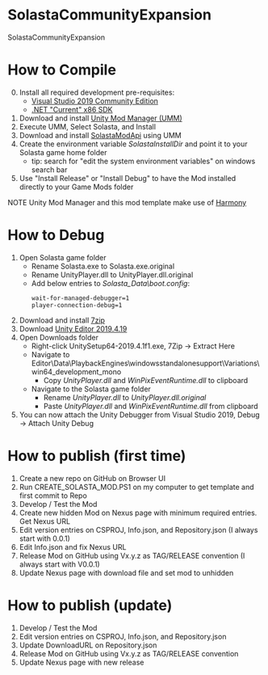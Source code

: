 # SolastaCommunityExpansion

SolastaCommunityExpansion

# How to Compile

0. Install all required development pre-requisites:
	- [Visual Studio 2019 Community Edition](https://visualstudio.microsoft.com/downloads/)
	- [.NET "Current" x86 SDK](https://dotnet.microsoft.com/download/visual-studio-sdks)
1. Download and install [Unity Mod Manager (UMM)](https://www.nexusmods.com/site/mods/21)
2. Execute UMM, Select Solasta, and Install
3. Download and install [SolastaModApi](https://www.nexusmods.com/solastacrownofthemagister/mods/48) using UMM
4. Create the environment variable *SolastaInstallDir* and point it to your Solasta game home folder
	- tip: search for "edit the system environment variables" on windows search bar
5. Use "Install Release" or "Install Debug" to have the Mod installed directly to your Game Mods folder

NOTE Unity Mod Manager and this mod template make use of [Harmony](https://go.microsoft.com/fwlink/?linkid=874338)

# How to Debug

1. Open Solasta game folder
	* Rename Solasta.exe to Solasta.exe.original
	* Rename UnityPlayer.dll to UnityPlayer.dll.original
	* Add below entries to *Solasta_Data\boot.config*:
		```
		wait-for-managed-debugger=1
		player-connection-debug=1
		```
2. Download and install [7zip](https://www.7-zip.org/a/7z1900-x64.exe)
3. Download [Unity Editor 2019.4.19](https://download.unity3d.com/download_unity/ca5b14067cec/Windows64EditorInstaller/UnitySetup64-2019.4.19f1.exe)
4. Open Downloads folder
	* Right-click UnitySetup64-2019.4.1f1.exe, 7Zip -> Extract Here
	* Navigate to Editor\Data\PlaybackEngines\windowsstandalonesupport\Variations\win64_development_mono
		* Copy *UnityPlayer.dll* and *WinPixEventRuntime.dll* to clipboard
	* Navigate to the Solasta game folder
		* Rename *UnityPlayer.dll* to *UnityPlayer.dll.original*
		* Paste *UnityPlayer.dll* and *WinPixEventRuntime.dll* from clipboard
5. You can now attach the Unity Debugger from Visual Studio 2019, Debug -> Attach Unity Debug

# How to publish (first time)

1. Create a new repo on GitHub on Browser UI
2. Run CREATE_SOLASTA_MOD.PS1 on my computer to get template and first commit to Repo
3. Develop / Test the Mod
4. Create new hidden Mod on Nexus page with minimum required entries. Get Nexus URL
5. Edit version entries on CSPROJ, Info.json, and Repository.json (I always start with 0.0.1)
6. Edit Info.json and fix Nexus URL
7. Release Mod on GitHub using Vx.y.z as TAG/RELEASE convention (I always start with V0.0.1)
8. Update Nexus page with download file and set mod to unhidden

# How to publish (update)

1. Develop / Test the Mod
2. Edit version entries on CSPROJ, Info.json, and Repository.json
3. Update DownloadURL on Repository.json
4. Release Mod on GitHub using Vx.y.z as TAG/RELEASE convention
5. Update Nexus page with new release
